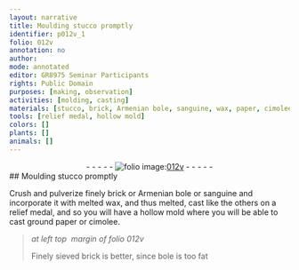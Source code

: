 ```yaml
---
layout: narrative
title: Moulding stucco promptly
identifier: p012v_1
folio: 012v
annotation: no
author:
mode: annotated
editor: GR8975 Seminar Participants
rights: Public Domain
purposes: [making, observation]
activities: [molding, casting]
materials: [stucco, brick, Armenian bole, sanguine, wax, paper, cimolee, bole]
tools: [relief medal, hollow mold]
colors: []
plants: []
animals: []
---
```


 <div class="folio" align="center">- - - - - <a href="http://gallica.bnf.fr/ark:/12148/btv1b10500001g/f30.image" target="_blank"><img src="https://cu-mkp.github.io/GR8975-edition/assets/photo-icon.png" alt="folio image: " style="display:inline-block; margin-bottom:-3px;"/>012v</a> - - - - - </div> 
## Moulding <span class="material">stucco</span> promptly

 
<span class="activity"></span> <span class="activity"></span>  Crush and pulverize finely <span class="material">brick</span> or <span class="material">Armenian bole</span> or <span class="material">sanguine</span> and incorporate it with <span class="material_format">melted <span class="material">wax</span></span>, and thus melted, cast like the others on a <span class="tool">relief medal</span>, and so you will have a <span class="tool">hollow mold</span> where you will be able to cast <span class="material_format">ground <span class="material">paper</span></span> or <span class="material">cimolee</span>.
 
> *at left top  margin of folio 012v*
> 
> <span class="material_format">Finely sieved <span class="material">brick</span></span> is better, since <span class="material">bole</span> is too fat
 